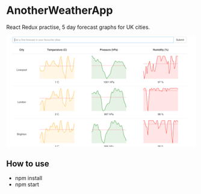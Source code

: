 # AnotherWeatherApp

React Redux practise, 5 day forecast graphs for UK cities.

![Weather preview](./preview.png)

## How to use
* npm install
* npm start
